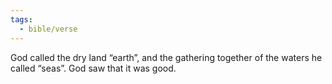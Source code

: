 ```yaml
---
tags:
  - bible/verse
---
```

God called the dry land “earth”, and the gathering together of the waters he called “seas”. God saw that it was good.
